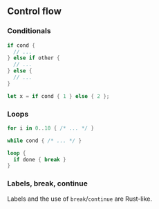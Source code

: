## Control flow

### Conditionals
```rust
if cond {
  // ...
} else if other {
  // ...
} else {
  // ...
}

let x = if cond { 1 } else { 2 };
```

### Loops
```rust
for i in 0..10 { /* ... */ }

while cond { /* ... */ }

loop {
  if done { break }
}
```

### Labels, break, continue
Labels and the use of `break`/`continue` are Rust-like.


